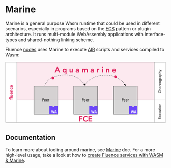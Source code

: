 # Marine

Marine is a general purpose Wasm runtime that could be used in different scenarios, especially in programs based on the [ECS](https://en.wikipedia.org/wiki/Entity_component_system) pattern or plugin architecture. It runs multi-module WebAssembly applications with interface-types and shared-nothing linking scheme.

Fluence [nodes](https://github.com/fluencelabs/fluence) uses Marine to execute [AIR](https://github.com/fluencelabs/aquamarine) scripts and services compiled to Wasm:

<p align="center" width="100%">
    <img alt="fluence stack" align="center" src="images/fluence_stack_overview.png" width="663"/>
</p>

## Documentation

To learn more about tooling around marine, see [Marine](https://doc.fluence.dev/docs/knowledge_aquamarine/marine) doc. For a more high-level usage, take a look at how to [create Fluence services with WASM & Marine](https://doc.fluence.dev/docs/quick-start/2.-hosted-services).

